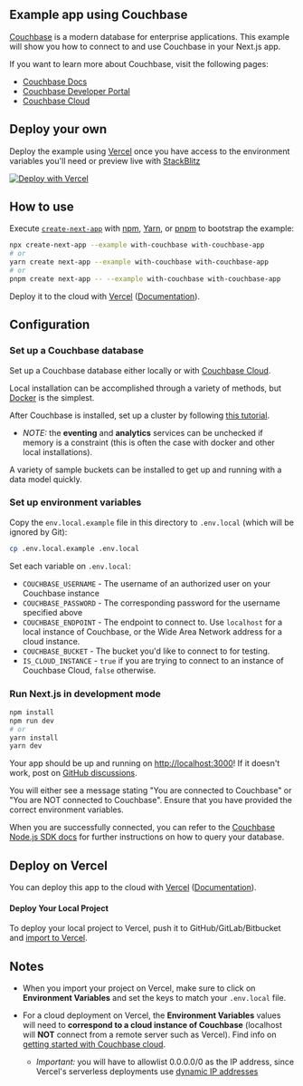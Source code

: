 ## Example app using Couchbase

[Couchbase](https://www.couchbase.com/) is a modern database for enterprise applications. This example will show you how to connect to and use Couchbase in your Next.js app.

If you want to learn more about Couchbase, visit the following pages:

- [Couchbase Docs](https://docs.couchbase.com/)
- [Couchbase Developer Portal](https://developer.couchbase.com/)
- [Couchbase Cloud](https://cloud.couchbase.com/sign-up)

## Deploy your own

Deploy the example using [Vercel](https://vercel.com?utm_source=github&utm_medium=readme&utm_campaign=next-example) once you have access to the environment variables you'll need or preview live with [StackBlitz](https://stackblitz.com/github/vercel/next.js/tree/canary/examples/with-couchbase)

[![Deploy with Vercel](https://vercel.com/button)](https://vercel.com/new/git/external?repository-url=https://github.com/vercel/next.js/tree/canary/examples/with-couchbase&project-name=with-couchbase&repository-name=with-couchbase&env=COUCHBASE_USER,COUCHBASE_PASSWORD,COUCHBASE_ENDPOINT,COUCHBASE_BUCKET,IS_CLOUD_INSTANCE&envDescription=Required%20to%20connect%20the%20app%20with%20Couchbase)

## How to use

Execute [`create-next-app`](https://github.com/vercel/next.js/tree/canary/packages/create-next-app) with [npm](https://docs.npmjs.com/cli/init), [Yarn](https://yarnpkg.com/lang/en/docs/cli/create/), or [pnpm](https://pnpm.io) to bootstrap the example:

```bash
npx create-next-app --example with-couchbase with-couchbase-app
# or
yarn create next-app --example with-couchbase with-couchbase-app
# or
pnpm create next-app -- --example with-couchbase with-couchbase-app
```

Deploy it to the cloud with [Vercel](https://vercel.com/new?utm_source=github&utm_medium=readme&utm_campaign=next-example) ([Documentation](https://nextjs.org/docs/deployment)).

## Configuration

### Set up a Couchbase database

Set up a Couchbase database either locally or with [Couchbase Cloud](https://cloud.couchbase.com/sign-up).

Local installation can be accomplished through a variety of methods, but [Docker](https://docs.couchbase.com/server/current/install/getting-started-docker.html) is the simplest.

After Couchbase is installed, set up a cluster by following [this tutorial](https://docs.couchbase.com/server/current/manage/manage-nodes/create-cluster.html).

- _NOTE:_ the **eventing** and **analytics** services can be unchecked if memory is a constraint (this is often the case with docker and other local installations).

A variety of sample buckets can be installed to get up and running with a data model quickly.

### Set up environment variables

Copy the `env.local.example` file in this directory to `.env.local` (which will be ignored by Git):

```bash
cp .env.local.example .env.local
```

Set each variable on `.env.local`:

- `COUCHBASE_USERNAME` - The username of an authorized user on your Couchbase instance
- `COUCHBASE_PASSWORD` - The corresponding password for the username specified above
- `COUCHBASE_ENDPOINT` - The endpoint to connect to. Use `localhost` for a local instance of Couchbase, or the Wide Area Network address for a cloud instance.
- `COUCHBASE_BUCKET` - The bucket you'd like to connect to for testing.
- `IS_CLOUD_INSTANCE` - `true` if you are trying to connect to an instance of Couchbase Cloud, `false` otherwise.

### Run Next.js in development mode

```bash
npm install
npm run dev
# or
yarn install
yarn dev
```

Your app should be up and running on [http://localhost:3000](http://localhost:3000)! If it doesn't work, post on [GitHub discussions](https://github.com/vercel/next.js/discussions).

You will either see a message stating "You are connected to Couchbase" or "You are NOT connected to Couchbase". Ensure that you have provided the correct environment variables.

When you are successfully connected, you can refer to the [Couchbase Node.js SDK docs](https://docs.couchbase.com/nodejs-sdk/current/hello-world/start-using-sdk.html) for further instructions on how to query your database.

## Deploy on Vercel

You can deploy this app to the cloud with [Vercel](https://vercel.com?utm_source=github&utm_medium=readme&utm_campaign=next-example) ([Documentation](https://nextjs.org/docs/deployment)).

#### Deploy Your Local Project

To deploy your local project to Vercel, push it to GitHub/GitLab/Bitbucket and [import to Vercel](https://vercel.com/new?utm_source=github&utm_medium=readme&utm_campaign=next-example).

## Notes

- When you import your project on Vercel, make sure to click on **Environment Variables** and set the keys to match your `.env.local` file.

- For a cloud deployment on Vercel, the **Environment Variables** values will need to **correspond to a cloud instance of Couchbase** (localhost will **NOT** connect from a remote server such as Vercel). Find info on [getting started with Couchbase cloud](https://developer.couchbase.com/tutorial-cloud-getting-started/).

  - _Important:_ you will have to allowlist 0.0.0.0/0 as the IP address, since Vercel's serverless deployments use [dynamic IP addresses](https://vercel.com/docs/solutions/databases#allowing-&-blocking-ip-addresses)
